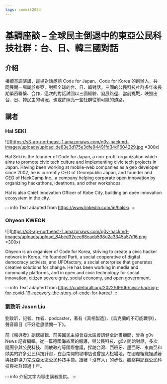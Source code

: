 ```yaml
---
tags: summit2024
---
```

# 基調座談 – 全球民主倒退中的東亞公民科技社群：台、日、韓三國對話

## 介紹

接續基調演講，這場對話邀請 Code for Japan、Code for Korea 的創辦人，共同展開一場屬於東亞、對照全球的台、日、韓對話。三國的公民科技社群多年來長期緊密聯繫、合作，這次的對話試圖以三國經驗、發展路徑、當前挑戰，映照出台、日、韓民主的現況，也或許照亮一些社群往前可能的道路。

## 講者
### Hal SEKI
![](https://s3-ap-northeast-1.amazonaws.com/g0v-hackmd-images/uploads/upload_de83e3d175e3dfe94491fd34d1604229.jpg =300x)

Hal Seki is the founder of Code for Japan, a non-profit organization which aims to promote civic tech culture and implementing civic tech projects in Japan. Having been working at mobile-web companies as a geo developer since 2002, he is currently CEO of Georepublic Japan, and founder and CEO of HackCamp Inc., a company helping corporate open innovation by organizing hackathons, ideathons, and other workshops.

Hal is also Chief Innovation Officer of Kobe City, building an open innovation ecosystem in the city.

::: info
Text adapted from https://www.linkedin.com/in/halsk/.
:::

### Ohyeon KWEON

![](https://s3-ap-northeast-1.amazonaws.com/g0v-hackmd-images/uploads/upload_84bcd32cec68eacb598d2a3345a57c16.png =300x)

Ohyeon is an organiser of Code for Korea, striving to create a civic hacker network in Korea. He founded Parti, a social cooperative of digital democracy activists, and UFOfactory, a social enterprise that generates creative solutions for change. He has been working in media and community platforms, and in open and civic technology for social innovation, citizen sovereignty, social economy, and open government.

::: info
Text adapted from https://codeforall.org/2022/09/06/civic-hacking-for-covid-19-recovery-the-story-of-code-for-korea/
:::

### 劉致昕 Jason Liu

劉致昕，記者、作者、podcaster，著有《真相製造》、《烏克蘭的不可能戰爭》，聲音節目《不好意思請問一下》。

前《報導者》副總編輯、前美國民主協會亞太區資訊健全計畫顧問，曾為 g0v News 記者編輯。從一篇德國海盜黨的報導，與公民科技、g0v 開始對話，多次隨團參與公民科技、開放政府等國際會議，採訪台灣、西班牙、墨西哥、東南亞和歐美的許多公民科技計畫，在台南開的咖啡店也曾是大松場地，在國際組織裡試著與社群協力完成亞太區公民科技手冊。跟著「沒有人」的步伐，觀察與記錄公民科技與社群超過十年。

::: info
介紹文字內容由講者提供。
:::